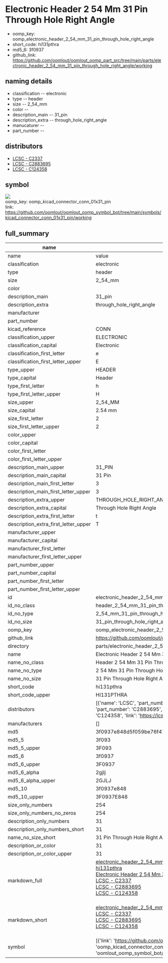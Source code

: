 # Electronic Header 2 54 Mm 31 Pin Through Hole Right Angle

  
* oomp_key: oomp_electronic_header_2_54_mm_31_pin_through_hole_right_angle 
* short_code: hi131pthra
* md5_6: 3f0937  
* github_link: https://github.com/oomlout/oomlout_oomp_part_src/tree/main/parts/electronic_header_2_54_mm_31_pin_through_hole_right_angle/working  
## naming details
* classification -- electronic
* type -- header
* size -- 2_54_mm
* color -- 
* description_main -- 31_pin
* description_extra -- through_hole_right_angle
* manucaturer -- 
* part_number -- 

## distributors
* [LCSC - C2337](https://lcsc.com/product-detail/C2337.html)   
* [LCSC - C2883695](https://lcsc.com/product-detail/C2883695.html)   
* [LCSC - C124358](https://lcsc.com/product-detail/C124358.html)   


## symbol

![](symbol/{index}/working/working_600.png)  
oomp_key: oomp_kicad_connector_conn_01x31_pin  
link: https://github.com/oomlout/oomlout_oomp_symbol_bot/tree/main/symbols/kicad_connector_conn_01x31_pin/working  


## full_summary
| name | value | 
| --- | --- | 
| name | value | 
| classification | electronic | 
| type | header | 
| size | 2_54_mm | 
| color |  | 
| description_main | 31_pin | 
| description_extra | through_hole_right_angle | 
| manufacturer |  | 
| part_number |  | 
| kicad_reference | CONN | 
| classification_upper | ELECTRONIC | 
| classification_capital | Electronic | 
| classification_first_letter | e | 
| classification_first_letter_upper | E | 
| type_upper | HEADER | 
| type_capital | Header | 
| type_first_letter | h | 
| type_first_letter_upper | H | 
| size_upper | 2_54_MM | 
| size_capital | 2.54 mm | 
| size_first_letter | 2 | 
| size_first_letter_upper | 2 | 
| color_upper |  | 
| color_capital |  | 
| color_first_letter |  | 
| color_first_letter_upper |  | 
| description_main_upper | 31_PIN | 
| description_main_capital | 31 Pin | 
| description_main_first_letter | 3 | 
| description_main_first_letter_upper | 3 | 
| description_extra_upper | THROUGH_HOLE_RIGHT_ANGLE | 
| description_extra_capital | Through Hole Right Angle | 
| description_extra_first_letter | t | 
| description_extra_first_letter_upper | T | 
| manufacturer_upper |  | 
| manufacturer_capital |  | 
| manufacturer_first_letter |  | 
| manufacturer_first_letter_upper |  | 
| part_number_upper |  | 
| part_number_capital |  | 
| part_number_first_letter |  | 
| part_number_first_letter_upper |  | 
| id | electronic_header_2_54_mm_31_pin_through_hole_right_angle | 
| id_no_class | header_2_54_mm_31_pin_through_hole_right_angle | 
| id_no_type | 2_54_mm_31_pin_through_hole_right_angle | 
| id_no_size | 31_pin_through_hole_right_angle | 
| oomp_key | oomp_electronic_header_2_54_mm_31_pin_through_hole_right_angle | 
| github_link | https://github.com/oomlout/oomlout_oomp_part_src/tree/main/parts/electronic_header_2_54_mm_31_pin_through_hole_right_angle/working | 
| directory | parts/electronic_header_2_54_mm_31_pin_through_hole_right_angle | 
| name | Electronic Header 2 54 Mm 31 Pin Through Hole Right Angle | 
| name_no_class | Header 2 54 Mm 31 Pin Through Hole Right Angle | 
| name_no_type | 2 54 Mm 31 Pin Through Hole Right Angle | 
| name_no_size | 31 Pin Through Hole Right Angle | 
| short_code | hi131pthra | 
| short_code_upper | HI131PTHRA | 
| distributors | [{'name': 'LCSC', 'part_number': 'C2337', 'link': 'https://lcsc.com/product-detail/C2337.html', 'id': 'distributor_lcsc'}, {'name': 'LCSC', 'part_number': 'C2883695', 'link': 'https://lcsc.com/product-detail/C2883695.html', 'id': 'distributor_lcsc'}, {'name': 'LCSC', 'part_number': 'C124358', 'link': 'https://lcsc.com/product-detail/C124358.html', 'id': 'distributor_lcsc'}] | 
| manufacturers | [] | 
| md5 | 3f0937e848d5f059be76f474a392336e | 
| md5_5 | 3f093 | 
| md5_5_upper | 3F093 | 
| md5_6 | 3f0937 | 
| md5_6_upper | 3F0937 | 
| md5_6_alpha | 2gjlj | 
| md5_6_alpha_upper | 2GJLJ | 
| md5_10 | 3f0937e848 | 
| md5_10_upper | 3F0937E848 | 
| size_only_numbers | 254 | 
| size_only_numbers_no_zeros | 254 | 
| description_only_numbers | 31 | 
| description_only_numbers_short | 31 | 
| name_no_size_short | 31 Pin Through Hole Right Angle | 
| description_or_color | 31 | 
| description_or_color_upper | 31 | 
| markdown_full | [electronic_header_2_54_mm_31_pin_through_hole_right_angle](https://github.com/oomlout/oomlout_oomp_part_src/tree/main/parts/electronic_header_2_54_mm_31_pin_through_hole_right_angle/working)<br>[hi131pthra](https://github.com/oomlout/oomlout_oomp_part_src/tree/main/parts/electronic_header_2_54_mm_31_pin_through_hole_right_angle/working)<br>[Electronic Header 2 54 Mm 31 Pin Through Hole Right Angle](https://github.com/oomlout/oomlout_oomp_part_src/tree/main/parts/electronic_header_2_54_mm_31_pin_through_hole_right_angle/working)<br>[LCSC - C2337<br>](https://lcsc.com/product-detail/C2337.html)[LCSC - C2883695<br>](https://lcsc.com/product-detail/C2883695.html)[LCSC - C124358<br>](https://lcsc.com/product-detail/C124358.html)<br> | 
| markdown_short | [electronic_header_2_54_mm_31_pin_through_hole_right_angle](https://github.com/oomlout/oomlout_oomp_part_src/tree/main/parts/electronic_header_2_54_mm_31_pin_through_hole_right_angle/working)<br>[LCSC - C2337<br>](https://lcsc.com/product-detail/C2337.html)[LCSC - C2883695<br>](https://lcsc.com/product-detail/C2883695.html)[LCSC - C124358<br>](https://lcsc.com/product-detail/C124358.html)<br> | 
| symbol | [{'link': 'https://github.com/oomlout/oomlout_oomp_symbol_bot/tree/main/symbols/kicad_connector_conn_01x31_pin', 'oomp_key': 'oomp_kicad_connector_conn_01x31_pin', 'directory': 'oomlout_oomp_symbol_bot/symbols/kicad_connector_conn_01x31_pin//working/working.kicad_sym', 'index': 0}] | 
